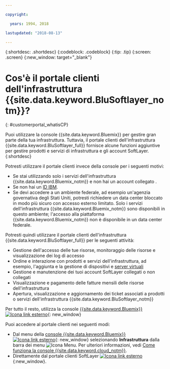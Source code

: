 ```yaml
---

copyright:

  years: 1994, 2018

lastupdated: "2018-08-13"

---
```


{:shortdesc: .shortdesc}
{:codeblock: .codeblock}
{:tip: .tip}
{:screen: .screen}
{:new_window: target="_blank"}


# Cos'è il portale clienti dell'infrastruttura {{site.data.keyword.BluSoftlayer_notm}}?
{: #customerportal_whatisCP}

Puoi utilizzare la console {{site.data.keyword.Bluemix}} per gestire gran parte della tua infrastruttura. Tuttavia, il portale clienti dell'infrastruttura {{site.data.keyword.BluSoftlayer_full}} fornisce alcune funzioni aggiuntive per gestire prodotti e servizi di infrastruttura e gli account SoftLayer.
{:shortdesc}

Potresti utilizzare il portale clienti invece della console per i seguenti motivi:
  * Se stai utilizzando solo i servizi dell'infrastruttura {{site.data.keyword.Bluemix_notm}} e non hai un account collegato [](/docs/account/softlayerlink.html#link_user_accounts).
  * Se non hai un [ID IBM](/docs/account/softlayerlink.html#switchtoIBMid).
  * Se devi accedere a un ambiente federale, ad esempio un'agenzia governativa degli Stati Uniti, potresti richiedere un data center bloccato in modo più sicuro con accesso esterno limitato. Solo i servizi dell'infrastruttura {{site.data.keyword.Bluemix_notm}} sono disponibili in questo ambiente; l'accesso alla piattaforma {{site.data.keyword.Bluemix_notm}} non è disponibile in un data center federale.

Potresti quindi utilizzare il portale clienti dell'infrastruttura {{site.data.keyword.BluSoftlayer_full}} per le seguenti attività:
  * Gestione dell'accesso delle tue risorse, monitoraggio delle risorse e visualizzazione dei log di accesso
  * Ordine e interazione con prodotti e servizi dell'infrastruttura, ad esempio, l'aggiunta e la gestione di dispositivi e [server virtuali](/docs/vsi/vsi_index.html#getting-started-with-virtual-servers)
  * Gestione e manutenzione dei tuoi account SoftLayer collegati o non collegati
  * Visualizzazione e pagamento delle fatture mensili delle risorse dell'infrastruttura
  * Apertura, visualizzazione e aggiornamento dei ticket associati a prodotti o servizi dell'infrastruttura {{site.data.keyword.BluSoftlayer_notm}}

Per tutto il resto, utilizza la console [{{site.data.keyword.Bluemix}} ![Icona link esterno](../icons/launch-glyph.svg)](https://console.bluemix.net){: new_window}

Puoi accedere al portale clienti nei seguenti modi:
* Dal menu della [console {{site.data.keyword.Bluemix}} ![Icona link esterno](../icons/launch-glyph.svg)](https://console.bluemix.net){: new_window} selezionando **Infrastruttura** dalla barra dei menu ![Icona Menu](../icons/icon_hamburger.svg). Per ulteriori informazioni, vedi [Come funziona la console {{site.data.keyword.cloud_notm}}](/docs/overview/ui.html#ui).
* Direttamente dal portale clienti SoftLayer [![Icona link esterno](../icons/launch-glyph.svg)](https://control.softlayer.com/){:new_window}.
